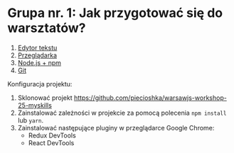# Grupa nr. 1: Jak przygotować się do warsztatów?

1. [Edytor tekstu](/workshop-setup/partials/edytor-tekstu.html)
2. [Przeglądarka](/workshop-setup/partials/przegladarka.html)
3. [Node.js + npm](/workshop-setup/partials/node+npm.html)
4. [Git](/workshop-setup/partials/git.html)

Konfiguracja projektu:

1. Sklonować projekt
    <https://github.com/piecioshka/warsawjs-workshop-25-myskills>
2. Zainstalować zależności w projekcie za pomocą polecenia `npm install` lub `yarn`.
3. Zainstalować następujące pluginy w przeglądarce Google Chrome:
    + Redux DevTools
    + React DevTools
